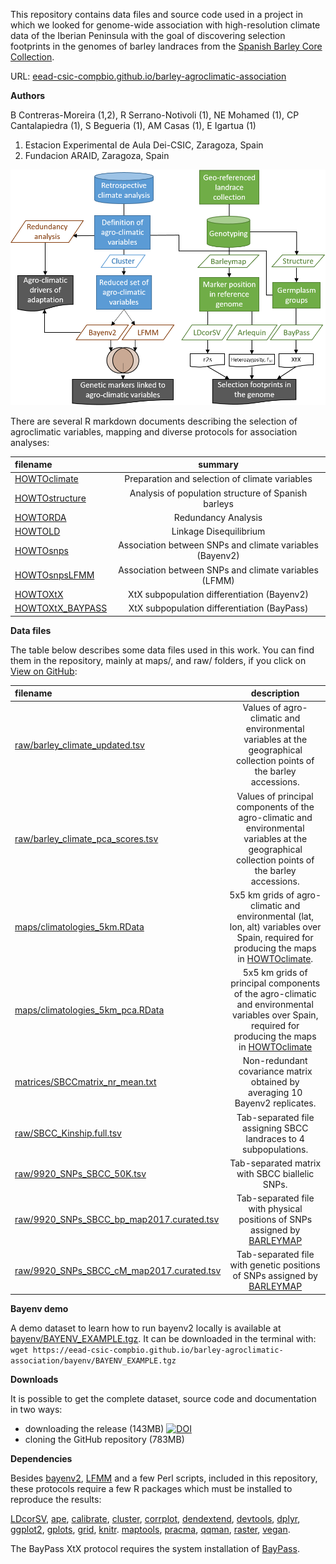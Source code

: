 This repository contains data files and source code used in a project in which we looked for 
genome-wide association with high-resolution climate data of the Iberian Peninsula with the 
goal of discovering selection footprints in the genomes of barley landraces from the
[Spanish Barley Core Collection](http://www.eead.csic.es/barley/index.php?lng=1).

URL: [eead-csic-compbio.github.io/barley-agroclimatic-association](https://eead-csic-compbio.github.io/barley-agroclimatic-association)

**Authors**

B Contreras-Moreira (1,2), R Serrano-Notivoli (1), NE Mohamed (1), CP Cantalapiedra (1), S Begueria (1), AM Casas (1), E Igartua (1)

1. Estacion Experimental de Aula Dei-CSIC, Zaragoza, Spain
2. Fundacion ARAID, Zaragoza, Spain

![**Legend.** Flowchart of the analyses carried out in this work.](./flowchart.png)

There are several R markdown documents describing the selection of agroclimatic variables, 
mapping and diverse protocols for association analyses:

| filename | summary | 
|:---------|:--------:|
|[HOWTOclimate](./HOWTOclimate.html)| Preparation and selection of climate variables |
|[HOWTOstructure](./HOWTOstructure.html)| Analysis of population structure of Spanish barleys |
|[HOWTORDA](./HOWTORDA.html)| Redundancy Analysis |
|[HOWTOLD](./HOWTOLD.html)| Linkage Disequilibrium |
|[HOWTOsnps](./HOWTOsnps.html)| Association between SNPs and climate variables (Bayenv2) |
|[HOWTOsnpsLFMM](./HOWTOsnpsLFMM.html)| Association between SNPs and climate variables (LFMM) |
|[HOWTOXtX](./HOWTOXtX.html)| XtX subpopulation differentiation (Bayenv2) |
|[HOWTOXtX_BAYPASS](./HOWTOXtX_BAYPASS.html)| XtX subpopulation differentiation (BayPass) |

<!--|[HOWTOmaps.md](./HOWTOmaps.md)| Iberian maps of SNPs significantly associated to climate variables, saved in [maps/plots](./maps/plots) | -->

**Data files**

The table below describes some data files used in this work. You can find them in the repository, 
mainly at maps/, and raw/ folders, if you click on 
[View on GitHub](https://github.com/eead-csic-compbio/barley-agroclimatic-association):

| filename | description |
|:---------|:-----------:|
|[raw/barley_climate_updated.tsv](./raw/barley_climate_updated.tsv) | Values of agro-climatic and environmental variables at the geographical collection points of the barley accessions. |
|[raw/barley_climate_pca_scores.tsv](./raw/barley_climate_pca_scores.tsv) | Values of principal components of the agro-climatic and environmental variables at the geographical collection points of the barley accessions. |
|[maps/climatologies_5km.RData](./maps/climatologies_5km.RData) | 5x5 km grids of agro-climatic and environmental (lat, lon, alt) variables over Spain, required for producing the maps in [HOWTOclimate](./HOWTOclimate.html). |
|[maps/climatologies_5km_pca.RData](./maps/climatologies_5km_pca.RData) | 5x5 km grids of principal components of the agro-climatic and environmental variables over Spain, required for producing the maps in [HOWTOclimate](./HOWTOclimate.html)| 
|[matrices/SBCCmatrix_nr_mean.txt](./matrices/SBCCmatrix_nr_mean.txt) | Non-redundant covariance matrix obtained by averaging 10 Bayenv2 replicates. |
|[raw/SBCC_Kinship.full.tsv](./raw/SBCC_Kinship.full.tsv) | Tab-separated file assigning SBCC landraces to 4 subpopulations. |
|[raw/9920_SNPs_SBCC_50K.tsv](./raw/9920_SNPs_SBCC_50K.tsv) | Tab-separated matrix with SBCC biallelic SNPs. |
|[raw/9920_SNPs_SBCC_bp_map2017.curated.tsv](./raw/9920_SNPs_SBCC_bp_map2017.curated.tsv) | Tab-separated file with physical positions of SNPs assigned by [BARLEYMAP](http://floresta.eead.csic.es/barleymap) |
|[raw/9920_SNPs_SBCC_cM_map2017.curated.tsv](./raw/9920_SNPs_SBCC_cM_map2017.curated.tsv) | Tab-separated file with genetic positions of SNPs assigned by [BARLEYMAP](http://floresta.eead.csic.es/barleymap) |

**Bayenv demo**

A demo dataset to learn how to run bayenv2 locally is available at [bayenv/BAYENV_EXAMPLE.tgz](./bayenv/BAYENV_EXAMPLE.tgz).
It can be downloaded in the terminal with: 
``wget https://eead-csic-compbio.github.io/barley-agroclimatic-association/bayenv/BAYENV_EXAMPLE.tgz``

**Downloads**

It is possible to get the complete dataset, source code and documentation in two ways:
+ downloading the release (143MB) [![DOI](https://zenodo.org/badge/138037295.svg)](https://zenodo.org/badge/latestdoi/138037295) 
+ cloning the GitHub repository (783MB)


**Dependencies**

Besides [bayenv2](https://gcbias.org/bayenv), [LFMM](http://membres-timc.imag.fr/Olivier.Francois/lfmm) and a few Perl scripts, 
included in this repository, these protocols require a few R packages which must be installed to reproduce the results:

[LDcorSV](https://cran.r-project.org/web/packages/LDcorSV/index.html),
[ape](https://cran.r-project.org/package=ape),
[calibrate](https://cran.r-project.org/package=calibrate),
[cluster](https://cran.r-project.org/package=cluster),
[corrplot](https://cran.r-project.org/package=corrplot),
[dendextend](https://cran.r-project.org/package=dendextend),
[devtools](https://cran.r-project.org/package=devtools),
[dplyr](https://cran.r-project.org/package=dplyr),
[ggplot2](https://cran.r-project.org/package=ggplot2),
[gplots](https://cran.r-project.org/package=gplots), 
[grid](https://cran.r-project.org/package=grid),
[knitr](https://cran.r-project.org/package=knitr). 
[maptools](https://cran.r-project.org/package=maptools),
[pracma](https://cran.r-project.org/package=pracma),
[qqman](https://cran.r-project.org/package=qqman),
[raster](https://cran.r-project.org/package=raster),
[vegan](https://cran.r-project.org/package=vegan).

The BayPass XtX protocol requires the system installation of [BayPass](http://www1.montpellier.inra.fr/CBGP/software/baypass).
